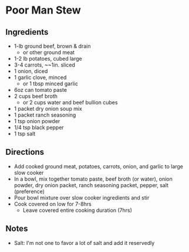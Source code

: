 # Poor Man Stew
## Ingredients
  * 1-lb ground beef, brown & drain
    * or other ground meat
  * 1-2 lb potatoes, cubed large
  * 3-4 carrots, ~~1in. sliced
  * 1 onion, diced
  * 1 garlic clove, minced
    * or 1 tbsp minced garlic
  * 6oz can tomato paste
  * 2 cups beef broth
    * or 2 cups water and beef bullion cubes
  * 1 packet dry onion soup mix
  * 1 packet ranch seasoning
  * 1 tsp onion powder
  * 1/4 tsp black pepper
  * 1 tsp salt



## Directions
  * Add cooked ground meat, potatoes, carrots, onion, and garlic to large slow
    cooker
  * In a bowl, mix together tomato paste, beef broth (or water), onion powder,
    dry onion packet, ranch seasoning packet, pepper, salt (preference)
  * Pour bowl mixture over slow cooker ingredients and stir
  * Cook covered on low for 7-8hrs 
    * Leave covered entire cooking duration (7hrs)



## Notes
  * Salt: I'm not one to favor a lot of salt and add it reservedly 


